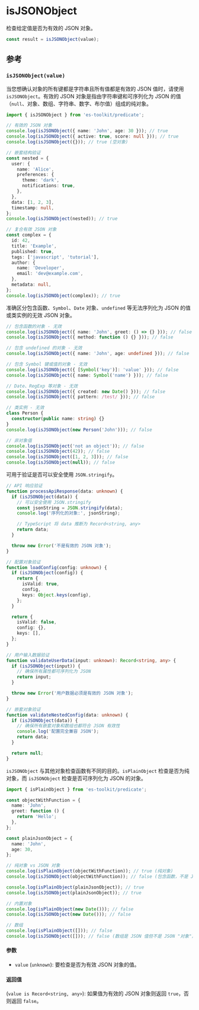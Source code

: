 # isJSONObject

检查给定值是否为有效的 JSON 对象。

```typescript
const result = isJSONObject(value);
```

## 参考

### `isJSONObject(value)`

当您想确认对象的所有键都是字符串且所有值都是有效的 JSON 值时，请使用 `isJSONObject`。有效的 JSON 对象是指由字符串键和可序列化为 JSON 的值（`null`、对象、数组、字符串、数字、布尔值）组成的纯对象。

```typescript
import { isJSONObject } from 'es-toolkit/predicate';

// 有效的 JSON 对象
console.log(isJSONObject({ name: 'John', age: 30 })); // true
console.log(isJSONObject({ active: true, score: null })); // true
console.log(isJSONObject({})); // true (空对象)

// 嵌套结构验证
const nested = {
  user: {
    name: 'Alice',
    preferences: {
      theme: 'dark',
      notifications: true,
    },
  },
  data: [1, 2, 3],
  timestamp: null,
};
console.log(isJSONObject(nested)); // true

// 复合有效 JSON 对象
const complex = {
  id: 42,
  title: 'Example',
  published: true,
  tags: ['javascript', 'tutorial'],
  author: {
    name: 'Developer',
    email: 'dev@example.com',
  },
  metadata: null,
};
console.log(isJSONObject(complex)); // true
```

准确区分包含函数、`Symbol`、`Date` 对象、`undefined` 等无法序列化为 JSON 的值或类实例的无效 JSON 对象。

```typescript
// 包含函数的对象 - 无效
console.log(isJSONObject({ name: 'John', greet: () => {} })); // false
console.log(isJSONObject({ method: function () {} })); // false

// 包含 undefined 的对象 - 无效
console.log(isJSONObject({ name: 'John', age: undefined })); // false

// 包含 Symbol 键或值的对象 - 无效
console.log(isJSONObject({ [Symbol('key')]: 'value' })); // false
console.log(isJSONObject({ name: Symbol('name') })); // false

// Date、RegExp 等对象 - 无效
console.log(isJSONObject({ created: new Date() })); // false
console.log(isJSONObject({ pattern: /test/ })); // false

// 类实例 - 无效
class Person {
  constructor(public name: string) {}
}
console.log(isJSONObject(new Person('John'))); // false

// 非对象值
console.log(isJSONObject('not an object')); // false
console.log(isJSONObject(42)); // false
console.log(isJSONObject([1, 2, 3])); // false
console.log(isJSONObject(null)); // false
```

可用于验证是否可以安全使用 `JSON.stringify`。

```typescript
// API 响应验证
function processApiResponse(data: unknown) {
  if (isJSONObject(data)) {
    // 可以安全使用 JSON.stringify
    const jsonString = JSON.stringify(data);
    console.log('序列化的对象:', jsonString);

    // TypeScript 将 data 推断为 Record<string, any>
    return data;
  }

  throw new Error('不是有效的 JSON 对象');
}

// 配置对象验证
function loadConfig(config: unknown) {
  if (isJSONObject(config)) {
    return {
      isValid: true,
      config,
      keys: Object.keys(config),
    };
  }

  return {
    isValid: false,
    config: {},
    keys: [],
  };
}

// 用户输入数据验证
function validateUserData(input: unknown): Record<string, any> {
  if (isJSONObject(input)) {
    // 确保所有属性都可序列化为 JSON
    return input;
  }

  throw new Error('用户数据必须是有效的 JSON 对象');
}

// 嵌套对象验证
function validateNestedConfig(data: unknown) {
  if (isJSONObject(data)) {
    // 确保所有嵌套对象和数组也都符合 JSON 有效性
    console.log('配置完全兼容 JSON');
    return data;
  }

  return null;
}
```

`isJSONObject` 与其他对象检查函数有不同的目的。`isPlainObject` 检查是否为纯对象，而 `isJSONObject` 检查是否可序列化为 JSON 的对象。

```typescript
import { isPlainObject } from 'es-toolkit/predicate';

const objectWithFunction = {
  name: 'John',
  greet: function () {
    return 'Hello';
  },
};

const plainJsonObject = {
  name: 'John',
  age: 30,
};

// 纯对象 vs JSON 对象
console.log(isPlainObject(objectWithFunction)); // true (纯对象)
console.log(isJSONObject(objectWithFunction)); // false (包含函数，不是 JSON 对象)

console.log(isPlainObject(plainJsonObject)); // true
console.log(isJSONObject(plainJsonObject)); // true

// 内置对象
console.log(isPlainObject(new Date())); // false
console.log(isJSONObject(new Date())); // false

// 数组
console.log(isPlainObject([])); // false
console.log(isJSONObject([])); // false (数组是 JSON 值但不是 JSON "对象")
```

#### 参数

- `value` (`unknown`): 要检查是否为有效 JSON 对象的值。

#### 返回值

(`value is Record<string, any>`): 如果值为有效的 JSON 对象则返回 `true`，否则返回 `false`。
